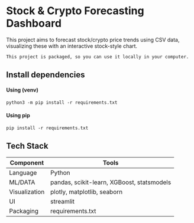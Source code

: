 # Stock &amp; Crypto Forecasting Dashboard
This project aims to forecast stock/crypto price trends using CSV data, visualizing these with an interactive stock-style chart.

`This project is packaged, so you can use it locally in your computer.`

## Install dependencies

#### Using (venv)
`python3 -m pip install -r requirements.txt`

#### Using pip
`pip install -r requirements.txt`

## Tech Stack

| Component |  Tools  |
| --------  | ------- |
| Language   | Python    |
| ML/DATA  | pandas, scikit-learn, XGBoost, statsmodels     |
| Visualization     | plotly, matplotlib, seaborn    |
| UI  | streamlit     |
| Packaging  | requirements.txt     |

